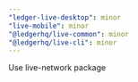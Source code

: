 ```yaml
---
"ledger-live-desktop": minor
"live-mobile": minor
"@ledgerhq/live-common": minor
"@ledgerhq/live-cli": minor
---
```


Use live-network package
